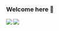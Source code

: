 ### Welcome here 👋

<!--
**jamallorock/jamallorock** is a ✨ _special_ ✨ repository because its `Readme.md` (this file) appears on your GitHub profile.

Here are some ideas to get you started:

- 🔭 I’m currently working on ...
- 🌱 I’m currently learning ...
- 👯 I’m looking to collaborate on ...
- 🤔 I’m looking for help with ...
- 💬 Ask me about ...
- 📫 How to reach me: ...
- 😄 Pronouns: ...
- ⚡ Fun fact: ...
-->


<img align="left" src="https://github-readme-stats.vercel.app/api?username=jamallorock&show_icons=true&count_private=true&theme=gruvbox" />
<img src="https://github-readme-stats.vercel.app/api/top-langs/?username=jamallorock&layout=compact&count_private=true&theme=gruvbox" />  
